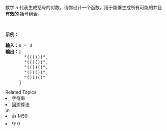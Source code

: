 <p>数字 <em>n</em>&nbsp;代表生成括号的对数，请你设计一个函数，用于能够生成所有可能的并且 <strong>有效的 </strong>括号组合。</p>

<p>&nbsp;</p>

<p><strong>示例：</strong></p>

<pre><strong>输入：</strong>n = 3
<strong>输出：</strong>[
       &quot;((()))&quot;,
       &quot;(()())&quot;,
       &quot;(())()&quot;,
       &quot;()(())&quot;,
       &quot;()()()&quot;
     ]
</pre>
<div><div>Related Topics</div><div><li>字符串</li><li>回溯算法</li></div></div>\n<div><li>👍 1459</li><li>👎 0</li></div>